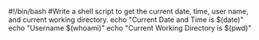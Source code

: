 #!/bin/bash
#Write a shell script to get the current date, time, user name, and current working directory.
echo "Current Date and Time is $(date)"
echo "Username $(whoami)"
echo "Current Working Directory is $(pwd)"
